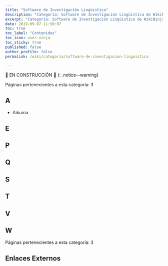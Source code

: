 ```yaml
---
title: "Software de Investigación Lingüistica"
description: "Categoría: Software de Investigación Lingüistica de WikiNinjas, la Enciclopedia Informática Tecnológica"
excerpt: "Categoría: Software de Investigación Lingüistica de WikiNinjas, la Enciclopedia Informática Tecnológica"
date: 2019-09-07 11:50:07
toc: true
toc_label: "Contenidos"
toc_icon: user-ninja
toc_sticky: true
published: false
author_profile: false
permalink: /wiki/categoria/software-de-investigacion-linguistica

---
```


🚧 EN CONSTRUCCIÓN 🚧
{: .notice--warning}

<!-- EN CONSTRUCCIÓN -->
Páginas pertenecientes a esta categoría: 3

## A

- Aikuma

## E
## P
## Q
## S
## T
## V
## W
<!-- EN CONSTRUCCIÓN -->
Páginas pertenecientes a esta categoría: 3

## Enlaces Externos


<!-- https://en.wikipedia.org/wiki/Category:Free_static_website_generators -->